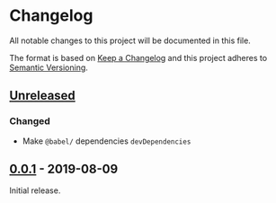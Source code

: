 # Changelog
All notable changes to this project will be documented in this file.

The format is based on [Keep a Changelog](http://keepachangelog.com/en/1.0.0/)
and this project adheres to [Semantic Versioning](http://semver.org/spec/v2.0.0.html).

## [Unreleased]

### Changed
 * Make `@babel/` dependencies `devDependencies`

## [0.0.1] - 2019-08-09

Initial release.

[Unreleased]: https://github.com/G-Rath/babel-plugin-replace-ts-export-assignment/compare/v0.0.1...HEAD

[0.0.1]: https://github.com/G-Rath/babel-plugin-replace-ts-export-assignment/compare/fdf7c5...v0.0.1
